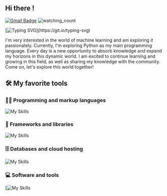 ## Hi there !

[![Gmail Badge](https://img.shields.io/badge/-Gmail-c14438?style=flat-square&logo=Gmail&logoColor=white&link=mailto:denayativanie@gmail.com)](mailto:denayativanie@gmail.com)
<img src="https://komarev.com/ghpvc/?username=CruzNadin&color=brightgreen" alt="watching_count" />

[![Typing SVG](https://readme-typing-svg.herokuapp.com/?lines=I+am+Naya;Welcome+to+my+github+profile.)](https://git.io/typing-svg)

I'm very interested in the world of machine learning and am exploring it passionately. Currently, I'm exploring Python as my main programming language. Every day is a new opportunity to absorb knowledge and expand my horizons in this dynamic world. I am excited to continue learning and growing in this field, as well as sharing my knowledge with the community. Come on, let's explore this world together!

## 🛠️ My favorite tools

### 👨‍💻 Programming and markup languages
![My Skills](https://skillicons.dev/icons?i=python,js,react,html,css,tailwind)
### 🧰 Frameworks and libraries
![My Skills](https://skillicons.dev/icons?i=react,bootstrap,docker,github,wordpress,flask)
### 🗄️ Databases and cloud hosting
![My Skills](https://skillicons.dev/icons?i=aws,vercel,postgres,mysql)
### 💻 Software and tools
[![My Skills](https://skillicons.dev/icons?i=vscode,visualstudio,linux,codepen,postman,figma,stackoverflow)
